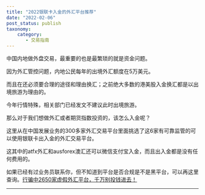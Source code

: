 ```yaml
---
title: "2022银联卡入金的外汇平台推荐"
date: "2022-02-06"
post_status: publish
taxonomy:
    category: 
       - 交易指南
---
```


中国内地做外盘交易，最重要的也是最繁琐的就是资金问题。

因为外汇管控问题，内地公民每年的出境外汇额度在5万美元。

而且在还必须要合理的途径和理由换汇；之前绝大多数的港美股入金换汇都是以出境旅游为理由的。

今年行情特殊，相关部门已经发文不建议此时出境旅游。

那么对于我们想做外汇或者期货指数投资的，该怎么入金呢？

这里从在中国发展业务的300多家外汇交易平台里面挑选了这6家有可靠监管的可以使用银联卡出入金的外汇交易平台。

这其中的atfx外汇和ausforex澳汇还可以微信支付宝入金，而且出入金都是没有任何费用的。

如果已经有过业务员联系你，但不知道到平台是否合规是不是黑平台，可以再这里查询。[行骗中2650家虚假外汇平台，千万别投钱进去！](https://we.laowei8.com/2019-new-fake-forex.html)

* * *
